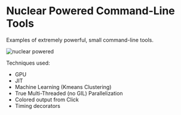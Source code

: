 # Nuclear Powered Command-Line Tools

Examples of extremely powerful, small command-line tools.

![nuclear powered](https://user-images.githubusercontent.com/58792/47737559-6c658900-dc2e-11e8-85fc-56ad0c9bf2d6.jpg)

Techniques used:

* GPU
* JIT
* Machine Learning (Kmeans Clustering)
* True Multi-Threaded (no GIL) Parallelization
* Colored output from Click
* Timing decorators
